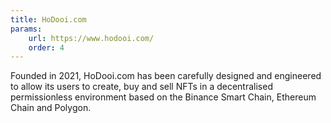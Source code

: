 ```yaml
---
title: HoDooi.com
params:
    url: https://www.hodooi.com/
    order: 4
---
```


Founded in 2021, HoDooi.com has been carefully designed and engineered to allow its users to create, buy and sell NFTs in a decentralised permissionless environment based on the Binance Smart Chain, Ethereum Chain and Polygon.
